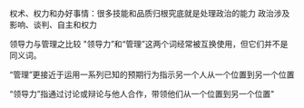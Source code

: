 权术、权力和办好事情：很多技能和品质归根究底就是处理政治的能力 政治涉及影响、谈判、自主和权力

领导力与管理之比较 "领导力”和“管理”这两个词经常被互换使用，但它们并不是同义词。

“管理”更接近于运用一系列已知的预期行为指示另一个人从一个位置到另一个位置

“领导力”指通过讨论或辩论与他人合作，带领他们从一个位置到另一个位置"